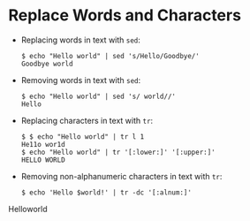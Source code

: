 # Replace Words and Characters

* Replacing words in text with `sed`:

  ```console
  $ echo "Hello world" | sed 's/Hello/Goodbye/'
  Goodbye world
  ```

* Removing words in text with `sed`:

  ```console
  $ echo "Hello world" | sed 's/ world//'
  Hello
  ```

* Replacing characters in text with `tr`:

  ```console
  $ $ echo "Hello world" | tr l 1
  He11o wor1d
  $ echo "Hello world" | tr '[:lower:]' '[:upper:]'
  HELLO WORLD
  ```

* Removing non-alphanumeric characters in text with `tr`:

  ```console
  $ echo 'Hello $world!' | tr -dc '[:alnum:]'
Helloworld
  ```
